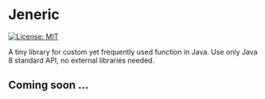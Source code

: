 # Jeneric
[![License: MIT](https://img.shields.io/badge/License-MIT-blue.svg)](/LICENSE)

A tiny library for custom yet frequently used function in Java. Use
only Java 8 standard API, no external libraries needed.

## Coming soon ...
